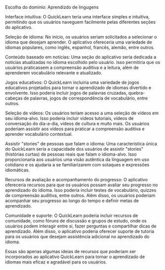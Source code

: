 Escolha do dominio: Aprendizdo de lingugens


Interface intuitiva: O QuickLearn teria uma interface simples e intuitiva, permitindo que os usuários naveguem facilmente pelas diferentes seções do aplicativo.

Seleção de idioma: No início, os usuários seriam solicitados a selecionar o idioma que desejam aprender. O aplicativo ofereceria uma variedade de idiomas populares, como inglês, espanhol, francês, alemão, entre outros.

Conteúdo baseado em notícias: Uma seção do aplicativo seria dedicada a notícias atualizadas no idioma escolhido pelo usuário. Isso permitiria que os usuários praticassem a compreensão auditiva e a leitura, além de aprenderem vocabulário relevante e atualizado.

Jogos educativos: O QuickLearn incluiria uma variedade de jogos educativos projetados para tornar o aprendizado de idiomas divertido e envolvente. Isso poderia incluir jogos de palavras cruzadas, quebra-cabeças de palavras, jogos de correspondência de vocabulário, entre outros.

Seleção de vídeos: Os usuários teriam acesso a uma seleção de vídeos em seu idioma-alvo. Isso poderia incluir vídeos tutoriais, vídeos de conversação do dia-a-dia, vídeos de cultura e muito mais. Os usuários poderiam assistir aos vídeos para praticar a compreensão auditiva e aprender vocabulário contextual.

Assistir "stories" de pessoas que falam o idioma: Uma característica única do QuickLearn seria a capacidade dos usuários de assistir "stories" (histórias curtas) de pessoas reais que falam o idioma-alvo. Isso proporcionaria aos usuários uma visão autêntica da linguagem em uso cotidiano e os ajudaria a se familiarizarem com sotaques e expressões idiomáticas.

Recursos de avaliação e acompanhamento do progresso: O aplicativo ofereceria recursos para que os usuários possam avaliar seu progresso no aprendizado do idioma. Isso poderia incluir testes de vocabulário, quizzes de compreensão auditiva, entre outros. Além disso, os usuários poderiam acompanhar seu progresso ao longo do tempo e definir metas de aprendizado.

Comunidade e suporte: O QuickLearn poderia incluir recursos de comunidade, como fóruns de discussão e grupos de estudo, onde os usuários podem interagir entre si, fazer perguntas e compartilhar dicas de aprendizado. Além disso, o aplicativo poderia oferecer suporte de tutoria para os usuários que desejam assistência adicional no aprendizado do idioma.

Essas são apenas algumas ideias de recursos que poderiam ser incorporados ao aplicativo QuickLearn para tornar o aprendizado de idiomas mais eficaz e agradável para os usuários.
